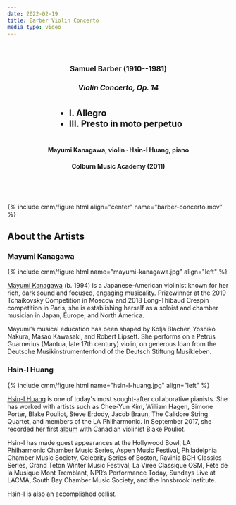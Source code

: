 ```yaml
---
date: 2022-02-19
title: Barber Violin Concerto
media_type: video
---
```


<div class="shaded-box" markdown="1" style="text-align: center; padding:25px;">

### Samuel Barber (1910--1981)
### *Violin Concerto, Op. 14*

<ul style="display:inline-block; text-align:left; font-size: 1.4em; font-weight: bold; list-style-media_type: none;" >
<li>I. Allegro</li>
<li>III. Presto in moto perpetuo</li>
</ul>

#### Mayumi Kanagawa, violin ∙ Hsin-I Huang, piano
#### Colburn Music Academy (2011)

</div>

<br/>

{% include cmm/figure.html align="center" name="barber-concerto.mov" %}



## About the Artists

### Mayumi Kanagawa

{% include cmm/figure.html name="mayumi-kanagawa.jpg" align="left" %}

[Mayumi Kanagawa](https://www.mayumikanagawa.com) (b. 1994) is a Japanese-American violinist
known for her rich, dark sound and focused, engaging musicality. Prizewinner at the 2019
Tchaikovsky Competition in Moscow and 2018 Long-Thibaud Crespin competition in Paris, she is
establishing herself as a soloist and chamber musician in Japan, Europe, and North America.

Mayumi’s musical education has been shaped by Kolja Blacher, Yoshiko Nakura, Masao Kawasaki, and
Robert Lipsett. She performs on a Petrus Guarnerius (Mantua, late 17th century) violin, on
generous loan from the Deutsche Musikinstrumentenfond of the Deutsch Stiftung Musikleben.



### Hsin-I Huang

{% include cmm/figure.html name="hsin-I-huang.jpg" align="left" %}

[Hsin-I Huang](https://www.hsinihuangpiano.com) is one of today's most sought-after
collaborative pianists. She has worked with artists such as Chee-Yun Kim, William Hagen, Simone
Porter, Blake Pouliot, Steve Erdody, Jacob Braun, The Calidore String Quartet, and members of
the LA Philharmonic. In September 2017, she recorded her first
[album](https://www.analekta.com/en/albums/ravel-debussy-violin-piano-sonatas-blake-pouliot/)
with Canadian violinist Blake Pouliot.

Hsin-I has made guest appearances at the Hollywood Bowl, LA Philharmonic Chamber Music Series,
Aspen Music Festival, Philadelphia Chamber Music Society, Celebrity Series of Boston, Ravinia BGH
Classics Series, Grand Teton Winter Music Festival, La Virée Classique OSM, Fête de la Musique
Mont Tremblant, NPR’s Performance Today, Sundays Live at LACMA, South Bay Chamber Music Society,
and the Innsbrook Institute.

Hsin-I is also an accomplished cellist.
